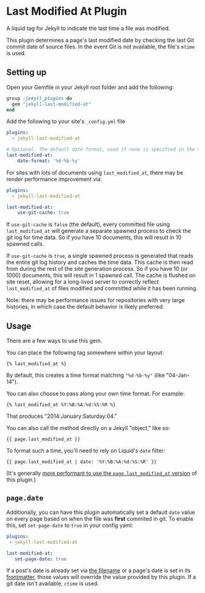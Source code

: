 # Last Modified At Plugin

A liquid tag for Jekyll to indicate the last time a file was modified.

This plugin determines a page's last modified date by checking the last Git commit date of source files. In the event Git is not available, the file's `mtime` is used.

## Setting up

Open your Gemfile in your Jekyll root folder and add the following:

``` ruby
group :jekyll_plugins do
  gem "jekyll-last-modified-at"
end
```

Add the following to your site's `_config.yml` file

```yml
plugins:
  - jekyll-last-modified-at

# Optional. The default date format, used if none is specified in the tag.
last-modified-at:
    date-format: '%d-%b-%y'
```
For sites with lots of documents using `last_modified_at`, there may be render
performance improvement via:

```yml
plugins:
  - jekyll-last-modified-at

last-modified-at:
    use-git-cache: true
```

If `use-git-cache` is `false` (the default), every committed file using
`last_modified_at` will generate a separate spawned process to check the git log
for time data. So if you have 10 documents, this will result in 10 spawned calls.

If `use-git-cache` is `true`, a single spawned process is generated that reads
the entire git log history and caches the time data. This cache is then read
from during the rest of the site generation process. So if you have 10 (or 1000)
documents, this will result in 1 spawned call. The cache is flushed on site
reset, allowing for a long-lived server to correctly reflect `last_modified_at`
of files modified and committed while it has been running.

Note: there may be performance issues for repositories with very large
histories, in which case the default behavior is likely preferred.

## Usage

There are a few ways to use this gem.

You can place the following tag somewhere within your layout:

``` liquid
{% last_modified_at %}
```

By default, this creates a time format matching `"%d-%b-%y"` (like "04-Jan-14").

You can also choose to pass along your own time format. For example:

```liquid
{% last_modified_at %Y:%B:%A:%d:%S:%R %}
```
That produces "2014:January:Saturday:04."

You can also call the method directly on a Jekyll "object," like so:

``` liquid
{{ page.last_modified_at }}
```

To format such a time, you'll need to rely on Liquid's `date` filter:

``` liquid
{{ page.last_modified_at | date: '%Y:%B:%A:%d:%S:%R' }}
```

(It's generally [more performant to use the `page.last_modified_at` version](https://github.com/gjtorikian/jekyll-last-modified-at/issues/24#issuecomment-55431108) of this plugin.)

## `page.date`

Additionally, you can have this plugin automatically set a default `date` value on every page based on when the file was **first** commited in git. To enable this, set `set-page-date` to `true` in your config yaml:

 ```yml
plugins:
  - jekyll-last-modified-at

last-modified-at:
    set-page-date: true
```

If a post's date is already set via [the filename](https://jekyllrb.com/docs/posts/#creating-posts) or a page's date is set in its [frontmatter](https://jekyllrb.com/docs/variables/#page-variables), those values will override the value provided by this plugin. If a git date isn't available, `ctime` is used.

